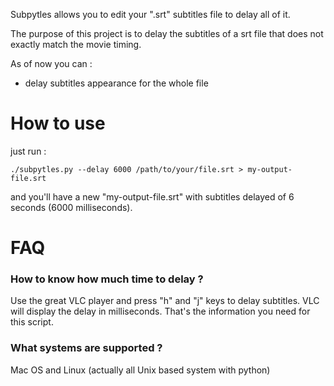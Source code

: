 Subpytles allows you to edit your ".srt" subtitles file to delay all of it.

The purpose of this project is to delay the subtitles of a srt file that does not exactly match the movie timing.

As of now you can :

- delay subtitles appearance for the whole file


# How to use

just run :

    ./subpytles.py --delay 6000 /path/to/your/file.srt > my-output-file.srt

and you'll have a new "my-output-file.srt" with subtitles delayed of 6 seconds (6000 milliseconds).


# FAQ

### How to know how much time to delay ?

Use the great VLC player and press "h" and "j" keys to delay subtitles. VLC will display the delay in milliseconds. That's the information you need for this script.

### What systems are supported ?

Mac OS and Linux (actually all Unix based system with python)
